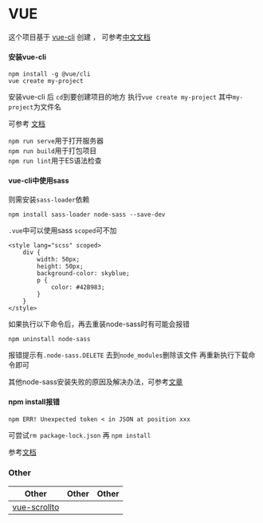 # VUE

这个项目基于 [vue-cli](https://cli.vuejs.org/) 创建 ， 可参考[中文文档](https://github.com/vuejs/vue-docs-zh-cn/tree/master/vue-cli)

#### 安装vue-cli

```
npm install -g @vue/cli
vue create my-project
```
安装vue-cli 后 ```cd```到要创建项目的地方 执行```vue create my-project```  其中```my-project```为文件名

可参考 [文档](https://cli.vuejs.org/guide/creating-a-project.html#vue-create)

 `npm run serve`用于打开服务器
 <br />
 `npm run build`用于打包项目
  <br />
 `npm run lint`用于ES语法检查

#### vue-cli中使用sass
则需安装```sass-loader```依赖
```
npm install sass-loader node-sass --save-dev
```
```.vue```中可以使用sass ```scoped```可不加
```
<style lang="scss" scoped>
	div {
		width: 50px;
		height: 50px;
		background-color: skyblue;
		p {
			color: #42B983;
		}
	}
</style>
```

如果执行以下命令后，再去重装node-sass时有可能会报错
```
npm uninstall node-sass
```
报错提示有```.node-sass.DELETE``` 去到```node_modules```删除该文件 再重新执行下载命令即可

其他node-sass安装失败的原因及解决办法，可参考[文章](https://segmentfault.com/a/1190000010984731)

#### npm install报错
```
npm ERR! Unexpected token < in JSON at position xxx
```
可尝试```rm package-lock.json``` 再 ```npm install```

参考[文档](https://github.com/npm/npm/issues/17340)

### Other

|  Other  |   Other   |   Other   |
| ---------- | -----------  | -----------  |
| [vue-scrollto](https://www.npmjs.com/package/vue-scrollto) |  |  |
 